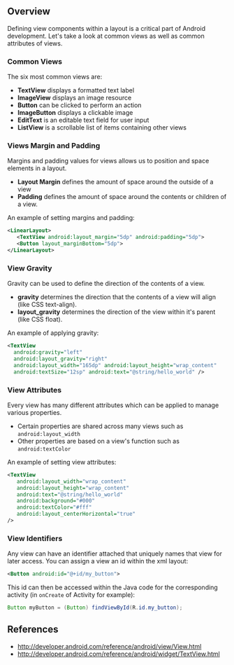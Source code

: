 ## Overview

Defining view components within a layout is a critical part of Android development. Let's take a look at common views as well as common attributes of views.

### Common Views

The six most common views are:

 * **TextView** displays a formatted text label
 * **ImageView** displays an image resource
 * **Button** can be clicked to perform an action
 * **ImageButton** displays a clickable image
 * **EditText** is an editable text field for user input
 * **ListView** is a scrollable list of items containing other views

### Views Margin and Padding

Margins and padding values for views allows us to position and space elements in a layout.

* **Layout Margin** defines the amount of space around the outside of a view
* **Padding** defines the amount of space around the contents or children of a view.

An example of setting margins and padding:

```xml
<LinearLayout>
   <TextView android:layout_margin="5dp" android:padding="5dp">
   <Button layout_marginBottom="5dp">
</LinearLayout>
```

### View Gravity

Gravity can be used to define the direction of the contents of a view.

* **gravity** determines the direction that the contents of a view will align (like CSS text-align).
* **layout_gravity** determines the direction of the view within it's parent (like CSS float).

An example of applying gravity:

```xml
<TextView
  android:gravity="left"
  android:layout_gravity="right"
  android:layout_width="165dp" android:layout_height="wrap_content"
  android:textSize="12sp" android:text="@string/hello_world" />
```

### View Attributes

Every view has many different attributes which can be applied to manage various properties.

* Certain properties are shared across many views such as `android:layout_width`
* Other properties are based on a view's function such as `android:textColor`

An example of setting view attributes:

```xml
<TextView
   android:layout_width="wrap_content"
   android:layout_height="wrap_content"
   android:text="@string/hello_world"
   android:background="#000"
   android:textColor="#fff"
   android:layout_centerHorizontal="true"
/>
```

### View Identifiers

Any view can have an identifier attached that uniquely names that view for later access. You can assign a view an id within the xml layout:

```xml
<Button android:id="@+id/my_button">

```

This id can then be accessed within the Java code for the corresponding activity (in `onCreate` of Activity for example):

```java
Button myButton = (Button) findViewById(R.id.my_button);
```

## References

 * <http://developer.android.com/reference/android/view/View.html>
 * <http://developer.android.com/reference/android/widget/TextView.html>